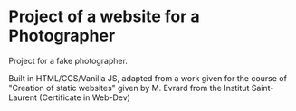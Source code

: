 # Project of a website for a Photographer

Project for a fake photographer.

Built in HTML/CCS/Vanilla JS, adapted from a work given for the course of "Creation of static websites" given by M. Evrard from the Institut Saint-Laurent (Certificate in Web-Dev) 